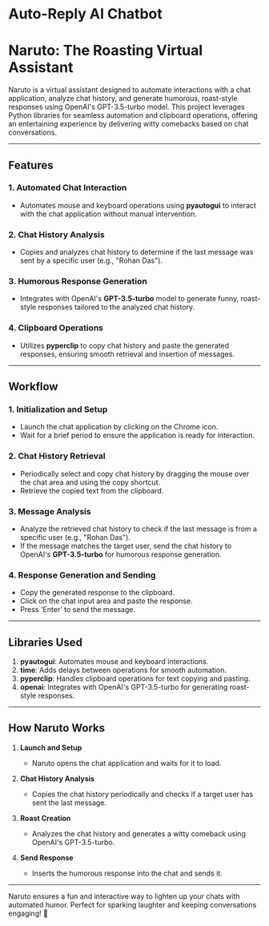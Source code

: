 # Auto-Reply AI Chatbot
# Naruto: The Roasting Virtual Assistant

Naruto is a virtual assistant designed to automate interactions with a chat application, analyze chat history, and generate humorous, roast-style responses using OpenAI's GPT-3.5-turbo model. This project leverages Python libraries for seamless automation and clipboard operations, offering an entertaining experience by delivering witty comebacks based on chat conversations.

---

## **Features**

### 1. Automated Chat Interaction
- Automates mouse and keyboard operations using **pyautogui** to interact with the chat application without manual intervention.

### 2. Chat History Analysis
- Copies and analyzes chat history to determine if the last message was sent by a specific user (e.g., "Rohan Das").

### 3. Humorous Response Generation
- Integrates with OpenAI's **GPT-3.5-turbo** model to generate funny, roast-style responses tailored to the analyzed chat history.

### 4. Clipboard Operations
- Utilizes **pyperclip** to copy chat history and paste the generated responses, ensuring smooth retrieval and insertion of messages.

---

## **Workflow**

### **1. Initialization and Setup**
- Launch the chat application by clicking on the Chrome icon.
- Wait for a brief period to ensure the application is ready for interaction.

### **2. Chat History Retrieval**
- Periodically select and copy chat history by dragging the mouse over the chat area and using the copy shortcut.
- Retrieve the copied text from the clipboard.

### **3. Message Analysis**
- Analyze the retrieved chat history to check if the last message is from a specific user (e.g., "Rohan Das").
- If the message matches the target user, send the chat history to OpenAI's **GPT-3.5-turbo** for humorous response generation.

### **4. Response Generation and Sending**
- Copy the generated response to the clipboard.
- Click on the chat input area and paste the response.
- Press 'Enter' to send the message.

---

## **Libraries Used**

1. **pyautogui**: Automates mouse and keyboard interactions.
2. **time**: Adds delays between operations for smooth automation.
3. **pyperclip**: Handles clipboard operations for text copying and pasting.
4. **openai**: Integrates with OpenAI's GPT-3.5-turbo for generating roast-style responses.

---

## **How Naruto Works**

1. **Launch and Setup**
   - Naruto opens the chat application and waits for it to load.

2. **Chat History Analysis**
   - Copies the chat history periodically and checks if a target user has sent the last message.

3. **Roast Creation**
   - Analyzes the chat history and generates a witty comeback using OpenAI's GPT-3.5-turbo.

4. **Send Response**
   - Inserts the humorous response into the chat and sends it.

---

Naruto ensures a fun and interactive way to lighten up your chats with automated humor. Perfect for sparking laughter and keeping conversations engaging! 🚀

